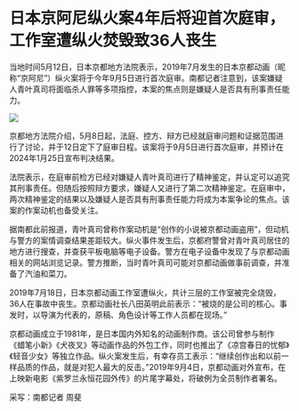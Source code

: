# 日本京阿尼纵火案4年后将迎首次庭审，工作室遭纵火焚毁致36人丧生

当地时间5月12日，日本京都地方法院表示，2019年7月发生的日本京都动画（昵称“京阿尼”）纵火案将于今年9月5日进行首次庭审。南都记者注意到，该案嫌疑人青叶真司将面临杀人罪等多项指控，本案的焦点则是嫌疑人是否具有刑事责任能力。

![](https://inews.gtimg.com/om_bt/OOluwJruoAlpQqqwHNjqKb_EexJXwXofzk_mHFK7vbwJoAA/1000)

京都地方法院介绍，5月8日起，法庭、控方、辩方已经就庭审问题和证据范围进行了讨论，并于12日定下了庭审日程。该案将于9月5日进行首次庭审，并预计在2024年1月25日宣布判决结果。

法院表示，在庭审前检方已经对嫌疑人青叶真司进行了精神鉴定，并认定可以追究其刑事责任。但随后按照辩方要求，嫌疑人又进行了第二次精神鉴定。在庭审中，两次精神鉴定的结果以及嫌疑人是否具有刑事责任能力将成为本案争论的焦点。该案的作案动机也备受关注。

据南都此前报道，青叶真司曾称作案动机是“创作的小说被京都动画盗用”，但动机与警方的案情调查结果差距较大。纵火事件发生后，京都府警曾对青叶真司居住的地方进行搜查，并查获平板电脑等电子设备。警方在电子设备中发现了与京都动画相关的网站浏览记录。警方推断，当时青叶真司可能对京都动画做事前调查，并准备了汽油和菜刀。

2019年7月18日，日本京都动画工作室遭纵火，共计三层的工作室被完全烧毁，36人在事故中丧生。京都动画社长八田英明此前表示：“被烧的是公司的核心。事发时，以导演为代表的，原稿、角色设计等工作人员都在现场。”

京都动画成立于1981年，是日本国内外知名的动画制作商。该公司曾参与制作《蜡笔小新》《犬夜叉》等动画作品的外包工作，同时也推出了《凉宫春日的忧郁》《轻音少女》等独立作品。纵火案发生后，有幸存员工表示：“继续创作出和以前一样品质的作品，就是对犯人最大的反击。”2019年9月4日，京都动画对外宣布，在上映新电影《紫罗兰永恒花园外传》的片尾字幕处，将破例为全员制作者署名。

采写：南都记者 周斐

